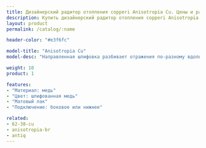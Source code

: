 ```yaml
---
title: Дизайнерский радитор отопления copperi Anisotropia Cu. Цены и размеры.
description: Купить дизайнерский радитор отопления copperi Anisotropia Cu в Москве по цене производителя.
layout: product
permalink: /catalog/:name

header-color: "#e3f6fc"

model-title: "Anisotropia Cu"
model-desc: "Направленная шлифовка разбивает отражения по-разному вдоль и поперёк линий. Можно выбрать наш рисунок или предложить свой."

weight: 10
product: 1

features:
- "Материал: медь"
- "Цвет: шлифованная медь"
- "Матовый лак"
- "Подключение: боковое или нижнее"

related:
- 62-38-cu
- anisotropia-br
- antiq
---
```

